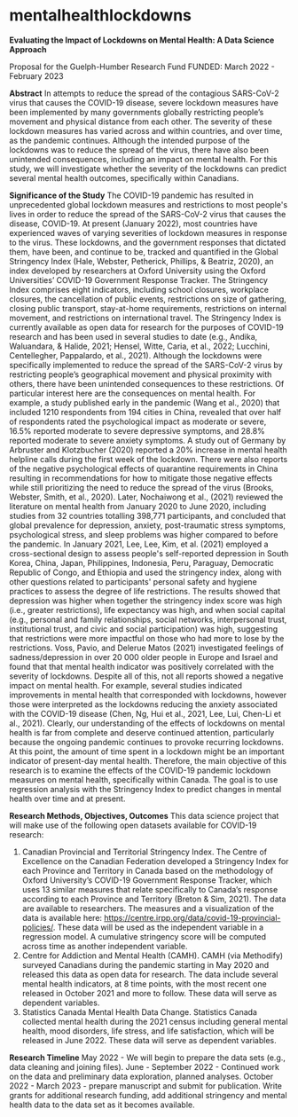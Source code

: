 # mentalhealthlockdowns
**Evaluating the Impact of Lockdowns on Mental Health: A Data Science Approach**

Proposal for the Guelph-Humber Research Fund
FUNDED: March 2022 - February 2023 

**Abstract**
In attempts to reduce the spread of the contagious SARS-CoV-2 virus that causes the COVID-19 disease, severe lockdown measures have been implemented by many governments globally restricting people’s movement and physical distance from each other. The severity of these lockdown measures has varied across and within countries, and over time, as the pandemic continues. Although the intended purpose of the lockdowns was to reduce the spread of the virus, there have also been unintended consequences, including an impact on mental health. For this study, we will investigate whether the severity of the lockdowns can predict several mental health outcomes, specifically within Canadians. 

**Significance of the Study**
  The COVID-19 pandemic has resulted in unprecedented global lockdown measures and restrictions to most people's lives in order to reduce the spread of the SARS-CoV-2 virus that causes the disease, COVID-19. At present (January 2022), most countries have experienced waves of varying severities of lockdown measures in response to the virus. These lockdowns, and the government responses that dictated them, have been, and continue to be, tracked and quantified in the Global Stringency Index (Hale, Webster, Petherick, Phillips, & Beatriz, 2020), an index developed by researchers at Oxford University using the Oxford Universities’ COVID-19 Government Response Tracker. The Stringency Index comprises eight indicators, including school closures, workplace closures, the cancellation of public events, restrictions on size of gathering, closing public transport, stay-at-home requirements, restrictions on internal movement, and restrictions on international travel. The Stringency Index is currently available as open data for research for the purposes of COVID-19 research and has been used in several studies to date (e.g., Andika, Waluandara, & Halide, 2021; Hensel, Witte, Caria, et al., 2022; Lucchini, Centellegher, Pappalardo, et al., 2021). 
     Although the lockdowns were specifically implemented to reduce the spread of the SARS-CoV-2 virus by restricting people’s geographical movement and physical proximity with others, there have been unintended consequences to these restrictions. Of particular interest here are the consequences on mental health. For example, a study published early in the pandemic (Wang et al., 2020) that included 1210 respondents from 194 cities in China, revealed that over half of respondents rated the psychological impact as moderate or severe, 16.5% reported moderate to severe depressive symptoms, and 28.8% reported moderate to severe anxiety symptoms. A study out of Germany by Arbruster and Klotzbucher (2020) reported a 20% increase in mental health helpline calls during the first week of the lockdown. There were also reports of the negative psychological effects of quarantine requirements in China resulting in recommendations for how to mitigate those negative effects while still prioritizing the need to reduce the spread of the virus (Brooks, Webster, Smith, et al., 2020). Later, Nochaiwong et al., (2021) reviewed the literature on mental health from January 2020 to June 2020, including studies from 32 countries totalling 398,771 participants, and concluded that global prevalence for depression, anxiety, post-traumatic stress symptoms, psychological stress, and sleep problems was higher compared to before the pandemic. In January 2021, Lee, Lee, Kim, et al. (2021) employed a cross-sectional design to assess people's self-reported depression in South Korea, China, Japan, Philippines, Indonesia, Peru, Paraguay, Democratic Republic of Congo, and Ethiopia and used the stringency index, along with other questions related to participants' personal safety and hygiene practices to assess the degree of life restrictions. The results showed that depression was higher when together the stringency index score was high (i.e., greater restrictions), life expectancy was high, and when social capital (e.g., personal and family relationships, social networks, interpersonal trust, institutional trust, and civic and social participation) was high, suggesting that restrictions were more impactful on those who had more to lose by the restrictions. Voss, Pavio, and Delerue Matos (2021) investigated feelings of sadness/depression in over 20 000 older people in Europe and Israel and found that that mental health indicator was positively correlated with the severity of lockdowns. Despite all of this, not all reports showed a negative impact on mental health. For example, several studies indicated improvements in mental health that corresponded with lockdowns, however those were interpreted as the lockdowns reducing the anxiety associated with the COVID-19 disease (Chen, Ng, Hui et al., 2021, Lee, Lui, Chen-Li et al., 2021). 
  Clearly, our understanding of the effects of lockdowns on mental health is far from complete and deserve continued attention, particularly because the ongoing pandemic continues to provoke recurring lockdowns. At this point, the amount of time spent in a lockdown might be an important indicator of present-day mental health. Therefore, the main objective of this research is to examine the effects of the COVID-19 pandemic lockdown measures on mental health, specifically within Canada. The goal is to use regression analysis with the Stringency Index to predict changes in mental health over time and at present. 

**Research Methods, Objectives, Outcomes**
This data science project that will make use of the following open datasets available for COVID-19 research:

1) Canadian Provincial and Territorial Stringency Index. The Centre of Excellence on the Canadian Federation developed a Stringency Index for each Province and Territory in Canada based on the methodology of Oxford University’s COVID-19 Government Response Tracker, which uses 13 similar measures that relate specifically to Canada’s response according to each Province and Territory (Breton & Sim, 2021). The data are available to researchers. The measures and a visualization of the data is available here: https://centre.irpp.org/data/covid-19-provincial-policies/. These data will be used as the independent variable in a regression model. A cumulative stringency score will be computed across time as another independent variable.   
2) Centre for Addiction and Mental Health (CAMH). CAMH (via Methodify) surveyed Canadians during the pandemic starting in May 2020 and released this data as open data for research. The data include several mental health indicators, at 8 time points, with the most recent one released in October 2021 and more to follow. These data will serve as dependent variables.
3) Statistics Canada Mental Health Data Change. Statistics Canada collected mental health during the 2021 census including general mental health, mood disorders, life stress, and life satisfaction, which will be released in June 2022. These data will serve as dependent variables.

**Research Timeline**
May 2022 - We will begin to prepare the data sets (e.g., data cleaning and joining files). June - September 2022 - Continued work on the data and preliminary data exploration, planned analyses. October 2022 - March 2023 - prepare manuscript and submit for publication. Write grants for additional research funding, add additional stringency and mental health data to the data set as it becomes available. 
